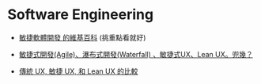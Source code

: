 # Software Engineering
* [敏捷軟體開發 的維基百科](https://zh.wikipedia.org/wiki/%E6%95%8F%E6%8D%B7%E8%BD%AF%E4%BB%B6%E5%BC%80%E5%8F%91) (挑重點看就好)

* [敏捷式開發(Agile)、瀑布式開發(Waterfall) 、敏捷式UX、Lean UX。兜幾？](https://medium.com/uxeastmeetswest/%E6%95%8F%E6%8D%B7%E5%BC%8F%E9%96%8B%E7%99%BC-agile-%E7%80%91%E5%B8%83%E5%BC%8F%E9%96%8B%E7%99%BC-waterfall-%E6%95%8F%E6%8D%B7%E5%BC%8Fux-lean-ux-%E5%85%9C%E5%B9%BE-7f510cdd5fae)

* [傳統 UX, 敏捷 UX, 和 Lean UX 的比較](https://kojenchieh.pixnet.net/blog/post/403042483)